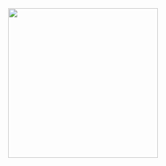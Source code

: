 <div id="header" align="center">
  <img src="https://giphy.com/gifs/sad-sunny-omori-5Ijmu7ccsOxZL6H77c" width="300"/>
</div>

